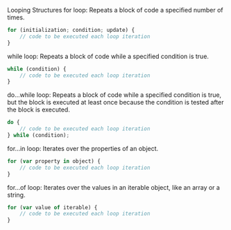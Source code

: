 Looping Structures
for loop: Repeats a block of code a specified number of times.

```js
for (initialization; condition; update) {
    // code to be executed each loop iteration
}
```

while loop: Repeats a block of code while a specified condition is true.

```js
while (condition) {
    // code to be executed each loop iteration
}
```

do...while loop: Repeats a block of code while a specified condition is true, but the block is executed at least once because the condition is tested after the block is executed.

```js
do {
    // code to be executed each loop iteration
} while (condition);
```

for...in loop: Iterates over the properties of an object.

```js
for (var property in object) {
    // code to be executed each loop iteration
}
```

for...of loop: Iterates over the values in an iterable object, like an array or a string.

```js
for (var value of iterable) {
    // code to be executed each loop iteration
}
```

